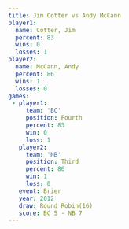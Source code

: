 ```yaml
---
title: Jim Cotter vs Andy McCann
player1:            
  name: Cotter, Jim 
  percent: 83       
  wins: 0           
  losses: 1         
player2:            
  name: McCann, Andy
  percent: 86       
  wins: 1           
  losses: 0         
games:
 - player1:          
     team: 'BC'      
     position: Fourth
     percent: 83     
     win: 0          
     loss: 1         
   player2:         
     team: 'NB'     
     position: Third
     percent: 86    
     win: 1         
     loss: 0        
   event: Brier         
   year: 2012           
   draw: Round Robin(16)
   score: BC 5 - NB 7   
---
```

